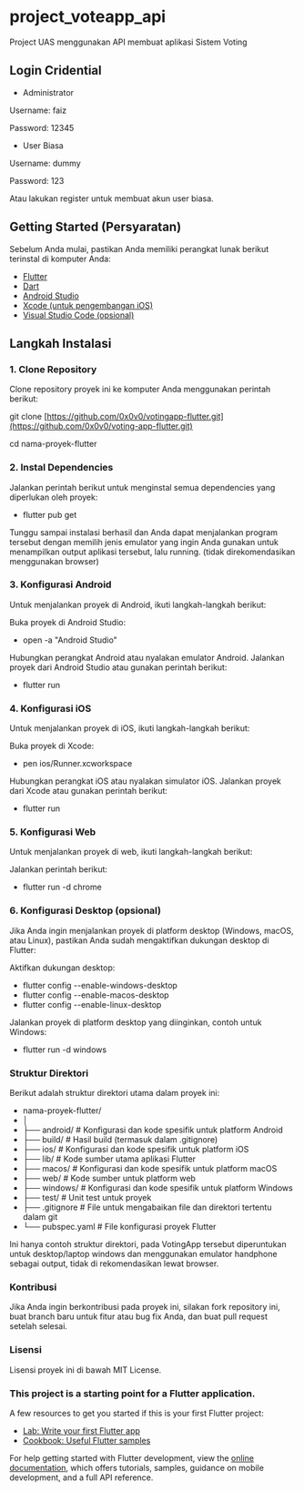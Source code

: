 # project_voteapp_api

Project UAS menggunakan API membuat aplikasi Sistem Voting

## Login Cridential
- Administrator

Username: faiz

Password: 12345

- User Biasa

Username: dummy

Password: 123


Atau lakukan register untuk membuat akun user biasa.

## Getting Started (Persyaratan)

Sebelum Anda mulai, pastikan Anda memiliki perangkat lunak berikut terinstal di komputer Anda:

- [Flutter](https://flutter.dev/docs/get-started/install)
- [Dart](https://dart.dev/get-dart)
- [Android Studio](https://developer.android.com/studio)
- [Xcode (untuk pengembangan iOS)](https://developer.apple.com/xcode/)
- [Visual Studio Code (opsional)](https://code.visualstudio.com/)

## Langkah Instalasi

### 1. Clone Repository

Clone repository proyek ini ke komputer Anda menggunakan perintah berikut:

git clone [https://github.com/0x0v0/votingapp-flutter.git](https://github.com/0x0v0/voting-app-flutter.git)

cd nama-proyek-flutter

### 2. Instal Dependencies
Jalankan perintah berikut untuk menginstal semua dependencies yang diperlukan oleh proyek:

- flutter pub get

Tunggu sampai instalasi berhasil dan Anda dapat menjalankan program tersebut dengan memilih jenis emulator yang ingin Anda gunakan untuk menampilkan output aplikasi tersebut, lalu running. (tidak direkomendasikan menggunakan browser)

### 3. Konfigurasi Android
Untuk menjalankan proyek di Android, ikuti langkah-langkah berikut:

Buka proyek di Android Studio:

- open -a "Android Studio"

Hubungkan perangkat Android atau nyalakan emulator Android.
Jalankan proyek dari Android Studio atau gunakan perintah berikut:

- flutter run

### 4. Konfigurasi iOS
Untuk menjalankan proyek di iOS, ikuti langkah-langkah berikut:

Buka proyek di Xcode:

- pen ios/Runner.xcworkspace

Hubungkan perangkat iOS atau nyalakan simulator iOS.
Jalankan proyek dari Xcode atau gunakan perintah berikut:

- flutter run

### 5. Konfigurasi Web
Untuk menjalankan proyek di web, ikuti langkah-langkah berikut:

Jalankan perintah berikut:

- flutter run -d chrome

### 6. Konfigurasi Desktop (opsional)
Jika Anda ingin menjalankan proyek di platform desktop (Windows, macOS, atau Linux), pastikan Anda sudah mengaktifkan dukungan desktop di Flutter:

Aktifkan dukungan desktop:

- flutter config --enable-windows-desktop
- flutter config --enable-macos-desktop
- flutter config --enable-linux-desktop

Jalankan proyek di platform desktop yang diinginkan, contoh untuk Windows:

- flutter run -d windows

### Struktur Direktori
Berikut adalah struktur direktori utama dalam proyek ini:

- nama-proyek-flutter/
- │
- ├── android/             # Konfigurasi dan kode spesifik untuk platform Android
- ├── build/               # Hasil build (termasuk dalam .gitignore)
- ├── ios/                 # Konfigurasi dan kode spesifik untuk platform iOS
- ├── lib/                 # Kode sumber utama aplikasi Flutter
- ├── macos/               # Konfigurasi dan kode spesifik untuk platform macOS
- ├── web/                 # Kode sumber untuk platform web
- ├── windows/             # Konfigurasi dan kode spesifik untuk platform Windows
- ├── test/                # Unit test untuk proyek
- ├── .gitignore           # File untuk mengabaikan file dan direktori tertentu dalam git
- └── pubspec.yaml         # File konfigurasi proyek Flutter

Ini hanya contoh struktur direktori, pada VotingApp tersebut diperuntukan untuk desktop/laptop windows dan menggunakan emulator handphone sebagai output, tidak di rekomendasikan lewat browser.

### Kontribusi
Jika Anda ingin berkontribusi pada proyek ini, silakan fork repository ini, buat branch baru untuk fitur atau bug fix Anda, dan buat pull request setelah selesai.

### Lisensi
Lisensi proyek ini di bawah MIT License.


### This project is a starting point for a Flutter application.

A few resources to get you started if this is your first Flutter project:

- [Lab: Write your first Flutter app](https://docs.flutter.dev/get-started/codelab)
- [Cookbook: Useful Flutter samples](https://docs.flutter.dev/cookbook)

For help getting started with Flutter development, view the
[online documentation](https://docs.flutter.dev/), which offers tutorials,
samples, guidance on mobile development, and a full API reference.
